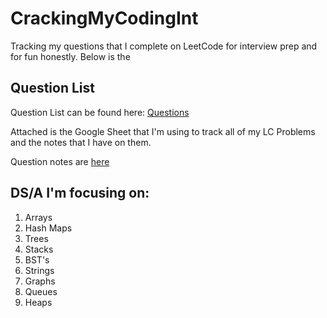 # CrackingMyCodingInt

Tracking my questions that I complete on LeetCode for interview prep and for fun honestly. Below is the

## Question List

Question List can be found here: [Questions](https://github.com/Obak3/CrackingMyCodingInt/blob/main/Notes/Questions.md)

Attached is the Google Sheet that I'm using to track all of my LC Problems and the notes that I have on them.

Question notes are [here](https://docs.google.com/spreadsheets/d/1jnZvayTw7E8FJHwB17WDax416xNtIcF3_8L-qy7_lUs/edit#gid=0)

## DS/A I'm focusing on:

1. Arrays
2. Hash Maps
3. Trees
4. Stacks
5. BST's
6. Strings
7. Graphs
8. Queues
9. Heaps
